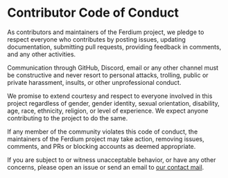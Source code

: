 # Contributor Code of Conduct

As contributors and maintainers of the Ferdium project, we pledge to respect everyone who contributes by posting issues, updating documentation, submitting pull requests, providing feedback in comments, and any other activities.

Communication through GitHub, Discord, email or any other channel must be constructive and never resort to personal attacks, trolling, public or private harassment, insults, or other unprofessional conduct.

We promise to extend courtesy and respect to everyone involved in this project regardless of gender, gender identity, sexual orientation, disability, age, race, ethnicity, religion, or level of experience. We expect anyone contributing to the project to do the same.

If any member of the community violates this code of conduct, the maintainers of the Ferdium project may take action, removing issues, comments, and PRs or blocking accounts as deemed appropriate.

If you are subject to or witness unacceptable behavior, or have any other concerns, please open an issue or send an email to [our contact mail](hello@ferdium.org).
